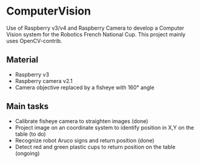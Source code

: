 # ComputerVision
Use of Raspberry v3/v4 and Raspberry Camera to develop a Computer Vision system for the Robotics French National Cup.
This project mainly uses OpenCV-contrib.

## Material
- Raspberry v3
- Raspberry camera v2.1
- Camera objective replaced by a fisheye with 160° angle

## Main tasks
- Calibrate fisheye camera to straighten images (done)
- Project image on an coordinate system to identify position in X,Y on the table (to do)
- Recognize robot Aruco signs and return position (done)
- Detect red and green plastic cups to return position on the table (ongoing)

